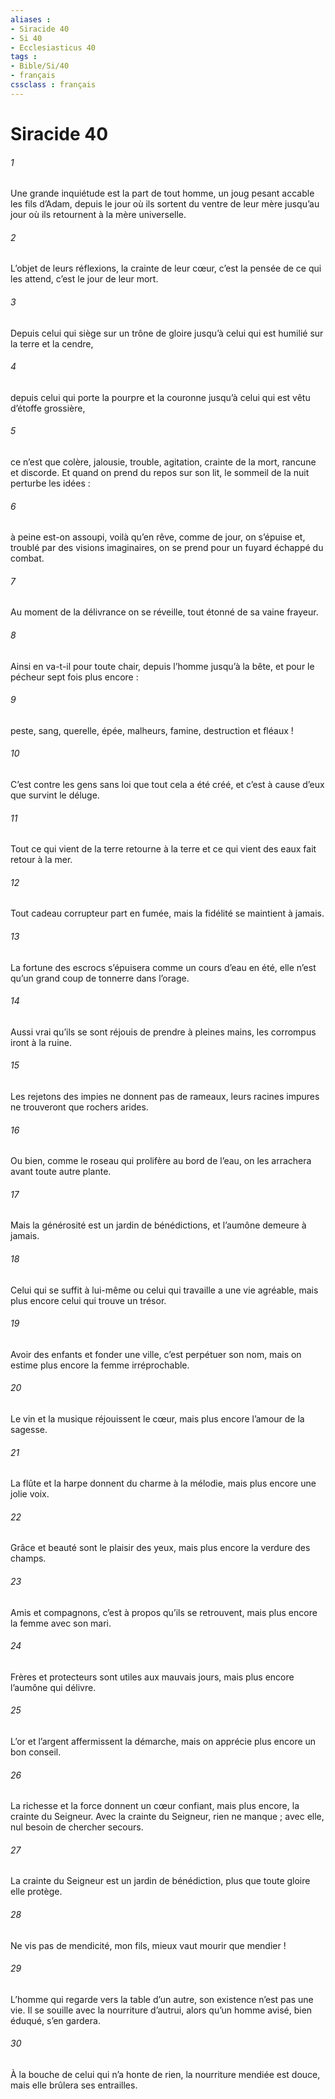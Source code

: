 ```yaml
---
aliases : 
- Siracide 40
- Si 40
- Ecclesiasticus 40
tags : 
- Bible/Si/40
- français
cssclass : français
---
```


# Siracide 40

###### 1
Une grande inquiétude est la part de tout homme,
un joug pesant accable les fils d’Adam,
depuis le jour où ils sortent du ventre de leur mère
jusqu’au jour où ils retournent à la mère universelle.
###### 2
L’objet de leurs réflexions, la crainte de leur cœur,
c’est la pensée de ce qui les attend, c’est le jour de leur mort.
###### 3
Depuis celui qui siège sur un trône de gloire
jusqu’à celui qui est humilié sur la terre et la cendre,
###### 4
depuis celui qui porte la pourpre et la couronne
jusqu’à celui qui est vêtu d’étoffe grossière,
###### 5
ce n’est que colère, jalousie, trouble, agitation,
crainte de la mort, rancune et discorde.
Et quand on prend du repos sur son lit,
le sommeil de la nuit perturbe les idées :
###### 6
à peine est-on assoupi,
voilà qu’en rêve, comme de jour, on s’épuise
et, troublé par des visions imaginaires,
on se prend pour un fuyard échappé du combat.
###### 7
Au moment de la délivrance on se réveille,
tout étonné de sa vaine frayeur.
###### 8
Ainsi en va-t-il pour toute chair, depuis l’homme jusqu’à la bête,
et pour le pécheur sept fois plus encore :
###### 9
peste, sang, querelle, épée,
malheurs, famine, destruction et fléaux !
###### 10
C’est contre les gens sans loi que tout cela a été créé,
et c’est à cause d’eux que survint le déluge.
###### 11
Tout ce qui vient de la terre retourne à la terre
et ce qui vient des eaux fait retour à la mer.
###### 12
Tout cadeau corrupteur part en fumée,
mais la fidélité se maintient à jamais.
###### 13
La fortune des escrocs s’épuisera comme un cours d’eau en été,
elle n’est qu’un grand coup de tonnerre dans l’orage.
###### 14
Aussi vrai qu’ils se sont réjouis de prendre à pleines mains,
les corrompus iront à la ruine.
###### 15
Les rejetons des impies ne donnent pas de rameaux,
leurs racines impures ne trouveront que rochers arides.
###### 16
Ou bien, comme le roseau qui prolifère au bord de l’eau,
on les arrachera avant toute autre plante.
###### 17
Mais la générosité est un jardin de bénédictions,
et l’aumône demeure à jamais.
###### 18
Celui qui se suffit à lui-même ou celui qui travaille a une vie agréable,
mais plus encore celui qui trouve un trésor.
###### 19
Avoir des enfants et fonder une ville, c’est perpétuer son nom,
mais on estime plus encore la femme irréprochable.
###### 20
Le vin et la musique réjouissent le cœur,
mais plus encore l’amour de la sagesse.
###### 21
La flûte et la harpe donnent du charme à la mélodie,
mais plus encore une jolie voix.
###### 22
Grâce et beauté sont le plaisir des yeux,
mais plus encore la verdure des champs.
###### 23
Amis et compagnons, c’est à propos qu’ils se retrouvent,
mais plus encore la femme avec son mari.
###### 24
Frères et protecteurs sont utiles aux mauvais jours,
mais plus encore l’aumône qui délivre.
###### 25
L’or et l’argent affermissent la démarche,
mais on apprécie plus encore un bon conseil.
###### 26
La richesse et la force donnent un cœur confiant,
mais plus encore, la crainte du Seigneur.
Avec la crainte du Seigneur, rien ne manque ;
avec elle, nul besoin de chercher secours.
###### 27
La crainte du Seigneur est un jardin de bénédiction,
plus que toute gloire elle protège.
###### 28
Ne vis pas de mendicité, mon fils,
mieux vaut mourir que mendier !
###### 29
L’homme qui regarde vers la table d’un autre,
son existence n’est pas une vie.
Il se souille avec la nourriture d’autrui,
alors qu’un homme avisé, bien éduqué, s’en gardera.
###### 30
À la bouche de celui qui n’a honte de rien,
la nourriture mendiée est douce,
mais elle brûlera ses entrailles.
